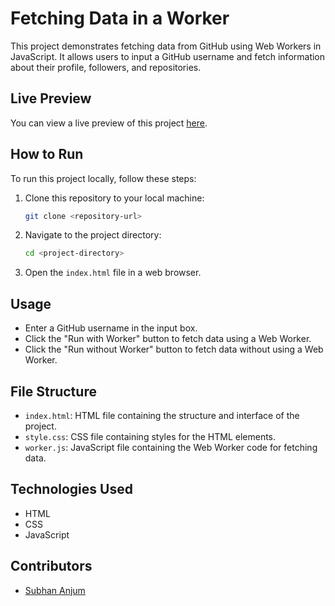 # Fetching Data in a Worker

This project demonstrates fetching data from GitHub using Web Workers in JavaScript. It allows users to input a GitHub username and fetch information about their profile, followers, and repositories.

## Live Preview

You can view a live preview of this project [here](https://fetch-githhubusers-webworker.netlify.app/).

## How to Run

To run this project locally, follow these steps:

1. Clone this repository to your local machine:

    ```bash
    git clone <repository-url>
    ```

2. Navigate to the project directory:

    ```bash
    cd <project-directory>
    ```

3. Open the `index.html` file in a web browser.

## Usage

- Enter a GitHub username in the input box.
- Click the "Run with Worker" button to fetch data using a Web Worker.
- Click the "Run without Worker" button to fetch data without using a Web Worker.

## File Structure

- `index.html`: HTML file containing the structure and interface of the project.
- `style.css`: CSS file containing styles for the HTML elements.
- `worker.js`: JavaScript file containing the Web Worker code for fetching data.

## Technologies Used

- HTML
- CSS
- JavaScript

## Contributors

- [Subhan Anjum](https://github.com/Subhan-Anjum)

